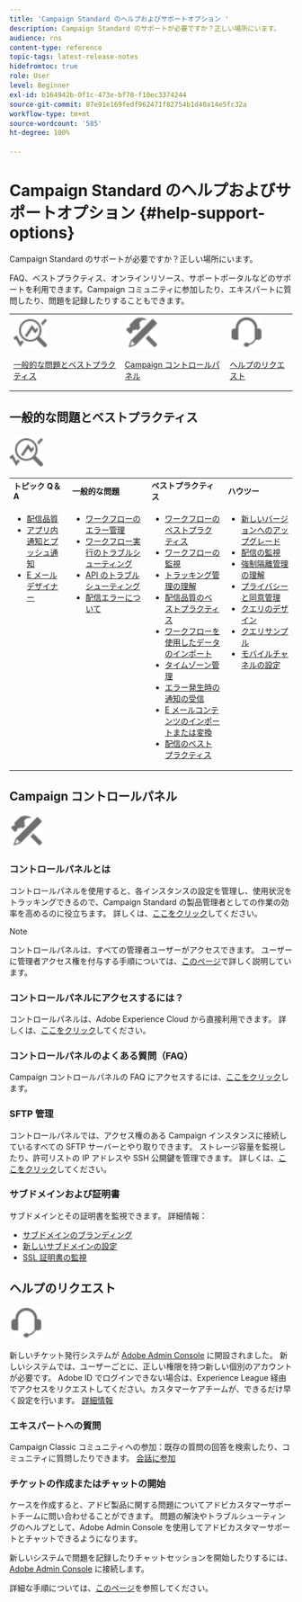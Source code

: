 ```yaml
---
title: 'Campaign Standard のヘルプおよびサポートオプション '
description: Campaign Standard のサポートが必要ですか？正しい場所にいます。
audience: rns
content-type: reference
topic-tags: latest-release-notes
hidefromtoc: true
role: User
level: Beginner
exl-id: b164942b-0f1c-473e-bf78-f10ec3374244
source-git-commit: 87e91e169fedf962471f82754b1d40a14e5fc32a
workflow-type: tm+mt
source-wordcount: '585'
ht-degree: 100%

---
```


# Campaign Standard のヘルプおよびサポートオプション {#help-support-options}

Campaign Standard のサポートが必要ですか？正しい場所にいます。

FAQ、ベストプラクティス、オンラインリソース、サポートポータルなどのサポートを利用できます。Campaign コミュニティに参加したり、エキスパートに質問したり、問題を記録したりすることもできます。

<table>
    <tr>
        <td><img src="start/using/assets/do-not-localize/icon-faq.svg" width="60px"><p><a href="#faq">一般的な問題とベストプラクティス</a></p></td>
        <td><img src="start/using/assets/do-not-localize/icon-control-panel.svg" width="60px"><p><a href="#control-panel">Campaign コントロールパネル</a></p></td>
        <td><img src="start/using/assets/do-not-localize/icon-support.svg" width="60px"><p><a href="#support">ヘルプのリクエスト</a></p></td>
    </tr>
</table>

## 一般的な問題とベストプラクティス

<img src="start/using/assets/do-not-localize/icon-faq.svg" width="60px">

<table>
    <tr><td><strong>トピック Q＆A</strong></td><td><strong>一般的な問題</strong></td><td><strong>ベストプラクティス</strong></td><td><strong>ハウツー</strong></td></tr>
    <tr>
    <td valign="top">
        <ul>
        <li><a href="sending/using/monitor-deliverability.md">配信品質</a></li>
        <li><a href="administration/using/aep-faq.md">アプリ内通知とプッシュ通知</a></li>
        <li><a href="designing/using/faq-email-designer.md">E メールデザイナー</a></li>
        </ul>
    </td>
    <td valign="top">
        <ul>
        <li><a href="automating/using/monitoring-workflow-execution.md#error-management">ワークフローのエラー管理</a></li>
        <li><a href="automating/using/best-practices-workflows.md">ワークフロー実行のトラブルシューティング</a></li>
        <li><a href="api/using/troubleshooting.md">API のトラブルシューティング</a></li>
        <li><a href="sending/using/understanding-delivery-failures.md">配信エラーについて</a></li>
        </ul>
    </td>
   <td valign="top">
        <ul>
        <li><a href="automating/using/best-practices-workflows.md">ワークフローのベストプラクティス</a></li>
        <li><a href="automating/using/about-workflow-execution.md">ワークフローの監視</a></li>
        <li><a href="sending/using/tracking-messages.md">トラッキング管理の理解</a></li>
        <li><a href="sending/using/about-deliverability.md">配信品質のベストプラクティス</a></li>
        <li><a href="automating/using/creating-import-workflow-templates.md">ワークフローを使用したデータのインポート</a></li>
        <li><a href="sending/using/sending-messages-at-the-recipient-s-time-zone.md">タイムゾーン管理</a></li>
        <li><a href="sending/using/receiving-alerts-when-failures-happen.md">エラー発生時の通知の受信</a></li>
        <li><a href="designing/using/using-existing-content.md">E メールコンテンツのインポートまたは変換</a></li>
        <li><a href="sending/using/delivery-best-practices.md">配信のベストプラクティス</a></li>
        </ul>
    </td>
    <td valign="top">
        <ul>
        <li><a href="rn/using/release-planning.md">新しいバージョンへのアップグレード</a></li>
        <li><a href="sending/using/monitoring-a-delivery.md">配信の監視</a></li>
        <li><a href="sending/using/understanding-quarantine-management.md">強制隔離管理の理解</a></li>
        <li><a href="start/using/privacy-management.md">プライバシーと同意管理</a></li>
        <li><a href="automating/using/query.md">クエリのデザイン</a></li>
        <li><a href="automating/using/query-samples.md">クエリサンプル</a></li>
        <li><a href="administration/using/push-tracking.md">モバイルチャネルの設定</a></li>
        </ul>
    </td>
    </tr>
</table>

## Campaign コントロールパネル

<img src="start/using/assets/do-not-localize/icon-control-panel.svg" width="60px">

### コントロールパネルとは

コントロールパネルを使用すると、各インスタンスの設定を管理し、使用状況をトラッキングできるので、Campaign Standard の製品管理者としての作業の効率を高めるのに役立ちます。
詳しくは、[ここをクリック](https://experienceleague.adobe.com/docs/control-panel/using/discover-control-panel/key-features.html?lang=ja#discover-control-panel)してください。

>[!NOTE]
>
>コントロールパネルは、すべての管理者ユーザーがアクセスできます。 ユーザーに管理者アクセス権を付与する手順については、[このページ](https://experienceleague.adobe.com/docs/control-panel/using/discover-control-panel/managing-permissions.html?lang=jp#discover-control-panel)で詳しく説明しています。

### コントロールパネルにアクセスするには？

コントロールパネルは、Adobe Experience Cloud から直接利用できます。 詳しくは、[ここをクリック](https://experienceleague.adobe.com/docs/control-panel/using/discover-control-panel/accessing-control-panel.html?lang=ja#discover-control-panel)してください。

### コントロールパネルのよくある質問（FAQ）

Campaign コントロールパネルの FAQ にアクセスするには、[ここをクリック](https://experienceleague.adobe.com/docs/control-panel/using/faq.html?lang=ja)します。

### SFTP 管理

コントロールパネルでは、アクセス権のある Campaign インスタンスに接続しているすべての SFTP サーバーとやり取りできます。 ストレージ容量を監視したり、許可リストの IP アドレスや SSH 公開鍵を管理できます。 詳しくは、[ここをクリック](https://experienceleague.adobe.com/docs/control-panel/using/sftp-management/about-sftp-management.html?lang=ja#sftp-management)してください。

### サブドメインおよび証明書

サブドメインとその証明書を監視できます。 詳細情報：

* [サブドメインのブランディング](https://experienceleague.adobe.com/docs/control-panel/using/subdomains-and-certificates/subdomains-branding.html?lang=ja#subdomains-and-certificates)
* [新しいサブドメインの設定](https://experienceleague.adobe.com/docs/control-panel/using/subdomains-and-certificates/setting-up-new-subdomain.html?lang=ja#subdomains-and-certificates)
* [SSL 証明書の監視](https://experienceleague.adobe.com/docs/control-panel/using/subdomains-and-certificates/renewing-subdomain-certificate.html?lang=ja#subdomains-and-certificates)

## ヘルプのリクエスト

<img src="start/using/assets/do-not-localize/icon-support.svg" width="60px">

新しいチケット発行システムが [Adobe Admin Console](https://adminconsole.adobe.com/overview) に開設されました。 新しいシステムでは、ユーザーごとに、正しい権限を持つ新しい個別のアカウントが必要です。 Adobe ID でログインできない場合は、Experience League 経由でアクセスをリクエストしてください。カスタマーケアチームが、できるだけ早く設定を行います。 [詳細情報](https://helpx.adobe.com/jp/enterprise/admin-guide.html/enterprise/using/support-for-experience-cloud.ug.html)

### エキスパートへの質問

Campaign Classic コミュニティへの参加：既存の質問の回答を検索したり、コミュニティに質問したりできます。 [会話に参加](https://experienceleaguecommunities.adobe.com/t5/adobe-campaign-standard/ct-p/adobe-campaign-standard-community)

### チケットの作成またはチャットの開始

ケースを作成すると、アドビ製品に関する問題についてアドビカスタマーサポートチームに問い合わせることができます。 問題の解決やトラブルシューティングのヘルプとして、Adobe Admin Console を使用してアドビカスタマーサポートとチャットできるようになります。

新しいシステムで問題を記録したりチャットセッションを開始したりするには、[Adobe Admin Console](https://adminconsole.adobe.com/overview) に接続します。

詳細な手順については、[このページ](https://helpx.adobe.com/enterprise/admin-guide.html/enterprise/using/support-for-experience-cloud.ug.html)を参照してください。
